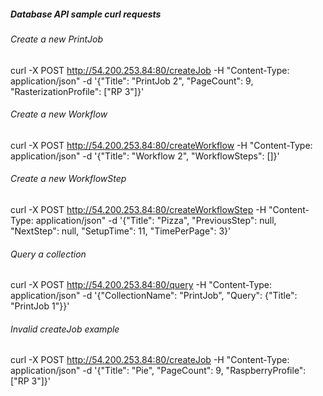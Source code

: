 <h5>Database API sample curl requests</h5>
<h6>Create a new PrintJob</h6>

curl -X POST http://54.200.253.84:80/createJob -H "Content-Type: application/json" -d '{"Title": "PrintJob 2", "PageCount": 9, "RasterizationProfile": ["RP 3"]}'

<h6>Create a new Workflow</h6>

curl -X POST http://54.200.253.84:80/createWorkflow -H "Content-Type: application/json" -d '{"Title": "Workflow 2", "WorkflowSteps": []}'

<h6>Create a new WorkflowStep</h6>

curl -X POST http://54.200.253.84:80/createWorkflowStep -H "Content-Type: application/json" -d '{"Title": "Pizza", "PreviousStep": null, "NextStep": null, "SetupTime": 11, "TimePerPage": 3}'

<h6>Query a collection</h6>

curl -X POST http://54.200.253.84:80/query -H "Content-Type: application/json" -d '{"CollectionName": "PrintJob", "Query": {"Title": "PrintJob 1"}}'

<h6>Invalid createJob example</h6>

curl -X POST http://54.200.253.84:80/createJob -H "Content-Type: application/json" -d '{"Title": "Pie", "PageCount": 9, "RaspberryProfile": ["RP 3"]}'
